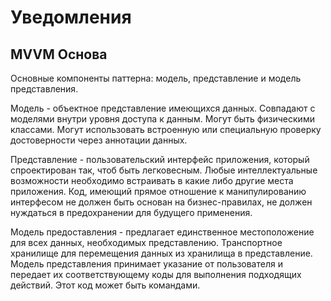 # Уведомления

## MVVM Основа

Основные компоненты паттерна: модель, представление и модель представления.

Модель - объектное представление имеющихся данных. Совпадают с моделями внутри уровня доступа к данным. Могут быть физическими классами. Могут использовать встроенную или специальную проверку достоверности через аннотации данных.

Представление - пользовательский интерфейс приложения, который спроектирован так, чтоб быть легковесным. Любые интеллектуальные возможности необходимо встраивать в какие либо другие места приложения. Код, имеющий прямое отношение к манипулированию интерфесом не должен быть основан на бизнес-правилах, не должен нуждаться в предохранении для будущего применения.

Модель предоставления - предлагает единственное местоположение для всех данных, необходимых представлению. Транспортное хранилище для перемещения данных из хранилища в представление. Модель представления принимает указание от пользователя и передает их соответствующему коды для выполнения подходящих действий. Этот код может быть командами.

















